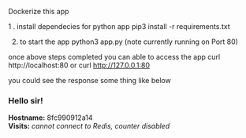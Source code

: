 Dockerize this app 

1 . install dependecies for python app
  pip3 install -r requirements.txt

2. to start the app
     python3 app.py (note currently running on Port 80)

once above steps completed you can able to access the app 
curl http://localhost:80 or curl http://127.0.0.1:80 

you could see the response some thing like below 

  <h3>Hello sir!</h3><b>Hostname:</b> 8fc990912a14<br/><b>Visits:</b> <i>cannot connect to Redis, counter disabled</i>
